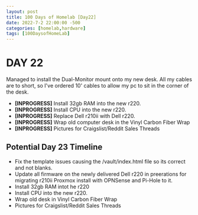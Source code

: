 ```yaml
---
layout: post
title: 100 Days of Homelab [Day22]
date: 2022-7-2 22:00:00 -500
categories: [homelab,hardware]
tags: [100DaysofHomeLab]
---
```


# DAY 22

Managed to install the Dual-Monitor mount onto my new desk.  All my cables are to short, so I\'ve ordered 10\' cables to allow my pc to sit in the corner of the desk.

* **[INPROGRESS]** Install 32gb RAM into the new r220.
* **[INPROGRESS]** Install CPU into the new r220.
* **[INPROGRESS]** Replace Dell r210ii with Dell r220.
* **[INPROGRESS]** Wrap old computer desk in the Vinyl Carbon Fiber Wrap
* **[INPROGRESS]** Pictures for Craigslist/Reddit Sales Threads

## Potential Day 23 Timeline
* Fix the template issues causing the /vault/index.html file so its correct and not blanks.
* Update all firmware on the newly delivered Dell r220 in preerations for migrating r210ii Proxmox install with OPNSense and Pi-Hole to it.
* Install 32gb RAM intot he r220
* Install CPU into the new r220.
* Wrap old desk in Vinyl Carbon Fiber Wrap
* Pictures for Craigslist/Reddit Sales Threads